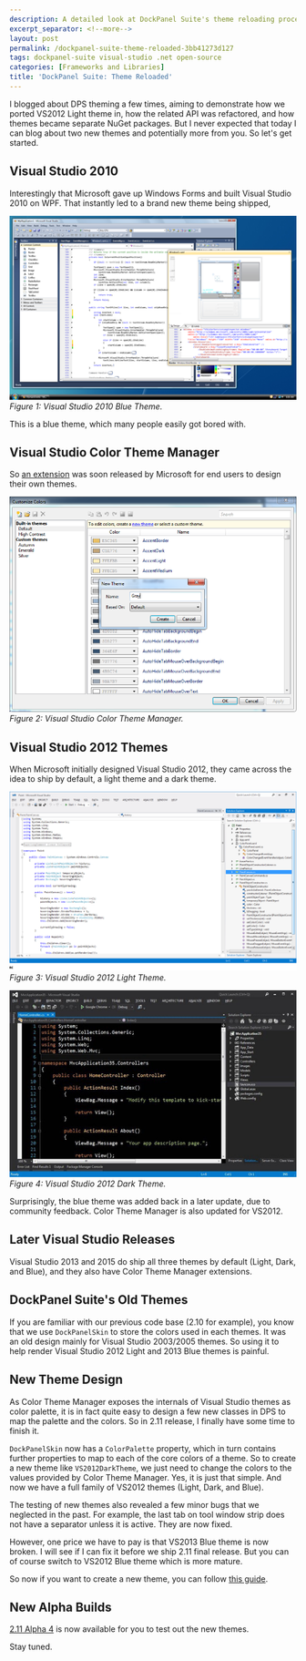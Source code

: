 ```yaml
---
description: A detailed look at DockPanel Suite's theme reloading process, Visual Studio theme integration, and how to create custom themes using the Visual Studio Color Theme Manager.
excerpt_separator: <!--more-->
layout: post
permalink: /dockpanel-suite-theme-reloaded-3bb41273d127
tags: dockpanel-suite visual-studio .net open-source
categories: [Frameworks and Libraries]
title: 'DockPanel Suite: Theme Reloaded'
---
```

I blogged about DPS theming a few times, aiming to demonstrate how we ported VS2012 Light theme in, how the related API was refactored, and how themes became separate NuGet packages. But I never expected that today I can blog about two new themes and potentially more from you. So let's get started.
<!--more-->

## Visual Studio 2010

Interestingly that Microsoft gave up Windows Forms and built Visual Studio 2010 on WPF. That instantly led to a brand new theme being shipped,

![img-description](/images/vs2010-blue.png)
_Figure 1: Visual Studio 2010 Blue Theme._

This is a blue theme, which many people easily got bored with.

## Visual Studio Color Theme Manager

So [an extension](https://blogs.msdn.microsoft.com/visualstudio/2010/01/04/changing-visual-studios-color-palette/) was soon released by Microsoft for end users to design their own themes.

![img-description](/images/theme-editor.png)
_Figure 2: Visual Studio Color Theme Manager._

## Visual Studio 2012 Themes

When Microsoft initially designed Visual Studio 2012, they came across the idea to ship by default, a light theme and a dark theme.

![img-description](/images/vs2012-light.png)
_Figure 3: Visual Studio 2012 Light Theme._

![img-description](/images/vs2012-dark.jpg)
_Figure 4: Visual Studio 2012 Dark Theme._

Surprisingly, the blue theme was added back in a later update, due to community feedback. Color Theme Manager is also updated for VS2012.

## Later Visual Studio Releases

Visual Studio 2013 and 2015 do ship all three themes by default (Light, Dark, and Blue), and they also have Color Theme Manager extensions.

## DockPanel Suite's Old Themes

If you are familiar with our previous code base (2.10 for example), you know that we use `DockPanelSkin` to store the colors used in each themes. It was an old design mainly for Visual Studio 2003/2005 themes. So using it to help render Visual Studio 2012 Light and 2013 Blue themes is painful.

## New Theme Design

As Color Theme Manager exposes the internals of Visual Studio themes as color palette, it is in fact quite easy to design a few new classes in DPS to map the palette and the colors. So in 2.11 release, I finally have some time to finish it.

`DockPanelSkin` now has a `ColorPalette` property, which in turn contains further properties to map to each of the core colors of a theme. So to create a new theme like `VS2012DarkTheme`, we just need to change the colors to the values provided by Color Theme Manager. Yes, it is just that simple. And now we have a full family of VS2012 themes (Light, Dark, and Blue).

The testing of new themes also revealed a few minor bugs that we neglected in the past. For example, the last tab on tool window strip does not have a separator unless it is active. They are now fixed.

However, one price we have to pay is that VS2013 Blue theme is now broken. I will see if I can fix it before we ship 2.11 final release. But you can of course switch to VS2012 Blue theme which is more mature.

So now if you want to create a new theme, you can follow [this guide](http://docs.dockpanelsuite.com/themes/creating-new-theme.html).

## New Alpha Builds

[2.11 Alpha 4](https://www.nuget.org/packages/DockPanelSuite/2.11.0-alpha4) is now available for you to test out the new themes.

Stay tuned.
